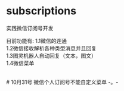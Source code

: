 # subscriptions
实践微信订阅号开发

目前功能有:
1.1微信的连通  <br>
1.2微信接收解析各种类型消息并且回复 <br>
1.3图灵机器人自动回复（文本，图文） <br>
1.4微信菜单 <br>

<br>
# 10月31号
微信个人订阅号不能自定义菜单 -。-